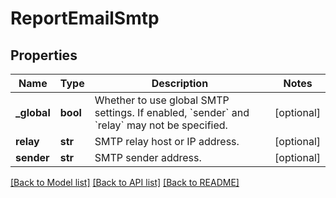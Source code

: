 # ReportEmailSmtp

## Properties
Name | Type | Description | Notes
------------ | ------------- | ------------- | -------------
**_global** | **bool** | Whether to use global SMTP settings. If enabled, &#x60;sender&#x60; and &#x60;relay&#x60; may not be specified. | [optional] 
**relay** | **str** | SMTP relay host or IP address. | [optional] 
**sender** | **str** | SMTP sender address. | [optional] 

[[Back to Model list]](../README.md#documentation-for-models) [[Back to API list]](../README.md#documentation-for-api-endpoints) [[Back to README]](../README.md)


